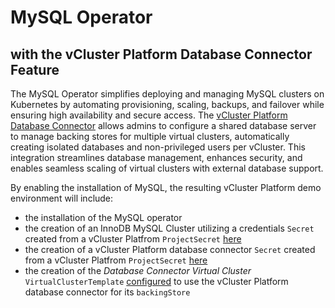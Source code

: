 # MySQL Operator 
## with the vCluster Platform Database Connector Feature

The MySQL Operator simplifies deploying and managing MySQL clusters on Kubernetes by automating provisioning, scaling, backups, and failover while ensuring high availability and secure access. The [vCluster Platform Database Connector](https://www.vcluster.com/docs/platform/administer/connector/database) allows admins to configure a shared database server to manage backing stores for multiple virtual clusters, automatically creating isolated databases and non-privileged users per vCluster. This integration streamlines database management, enhances security, and enables seamless scaling of virtual clusters with external database support.

By enabling the installation of MySQL, the resulting vCluster Platform demo environment will include:
- the installation of the MySQL operator
- the creation of an InnoDB MySQL Cluster utilizing a credentials `Secret` created from a vCluster Platfrom `ProjectSecret` [here](https://github.com/loft-demos/loft-demo-base/blob/main/vcluster-platform-demo-generator/vcluster-platform-gitops/project-secrets/project-secrets.yaml#L68-L77)
- the creation of a vCluster Platform database connector `Secret` created from a vCluster Platfrom `ProjectSecret` [here](https://github.com/loft-demos/loft-demo-base/blob/main/vcluster-platform-demo-generator/vcluster-platform-gitops/project-secrets/project-secrets.yaml#L79-L88)
- the creation of the *Database Connector Virtual Cluster* `VirtualClusterTemplate` [configured](./manifests/db-connected-vcluster-template.yaml#L69-L73) to use the vCluster Platform database connector for its `backingStore`

